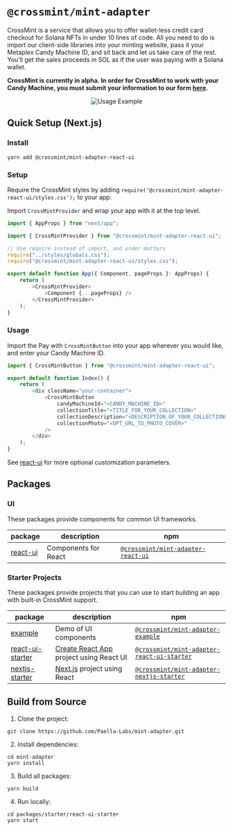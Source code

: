 # `@crossmint/mint-adapter`

CrossMint is a service that allows you to offer wallet-less credit card checkout for Solana NFTs in under 10 lines of code. All you need to do is import our client-side libraries into your minting website, pass it your Metaplex Candy Machine ID, and sit back and let us take care of the rest. You’ll get the sales proceeds in SOL as if the user was paying with a Solana wallet.

**CrossMint is currently in alpha. In order for CrossMint to work with your Candy Machine, you must submit your information to our form [here](https://google.com).**

<p align="center">
  <img src="https://github.com/Paella-Labs/mint-adapter/raw/main/usageExample.gif?raw=true" alt="Usage Example" />
</p>

## Quick Setup (Next.js)

### Install

```shell
yarn add @crossmint/mint-adapter-react-ui
```

### Setup

Require the CrossMint styles by adding `require('@crossmint/mint-adapter-react-ui/styles.css');` to your app.

Import `CrossMintProvider` and wrap your app with it at the top level.

```javascript
import { AppProps } from "next/app";

import { CrossMintProvider } from "@crossmint/mint-adapter-react-ui";

// Use require instead of import, and order matters
require("../styles/globals.css");
require("@crossmint/mint-adapter-react-ui/styles.css");

export default function App({ Component, pageProps }: AppProps) {
    return (
        <CrossMintProvider>
            <Component {...pageProps} />
        </CrossMintProvider>
    );
}
```

### Usage

Import the Pay with `CrossMintButton` into your app wherever you would like, and enter your Candy Machine ID.

```javascript
import { CrossMintButton } from "@crossmint/mint-adapter-react-ui";

export default function Index() {
    return (
        <div className="your-container">
            <CrossMintButton
                candyMachineId="<CANDY_MACHINE_ID>"
                collectionTitle="<TITLE_FOR_YOUR_COLLECTION>"
                collectionDescription="<DESCRIPTION_OF_YOUR_COLLECTION>"
                collectionPhoto="<OPT_URL_TO_PHOTO_COVER>"
            />
        </div>
    );
}
```

See [react-ui](https://github.com/Paella-Labs/mint-adapter/tree/main/packages/ui/react-ui) for more optional customization parameters.

## Packages

### UI

These packages provide components for common UI frameworks.

| package                                                                                | description          | npm                                                                                              |
| -------------------------------------------------------------------------------------- | -------------------- | ------------------------------------------------------------------------------------------------ |
| [react-ui](https://github.com/Paella-Labs/mint-adapter/tree/main/packages/ui/react-ui) | Components for React | [`@crossmint/mint-adapter-react-ui`](https://npmjs.com/package/@crossmint/mint-adapter-react-ui) |

### Starter Projects

These packages provide projects that you can use to start building an app with built-in CrossMint support.

| package                                                                                                     | description                                                             | npm                                                                                                              |
| ----------------------------------------------------------------------------------------------------------- | ----------------------------------------------------------------------- | ---------------------------------------------------------------------------------------------------------------- |
| [example](https://github.com/Paella-Labs/mint-adapter/tree/main/packages/starter/example)                   | Demo of UI components                                                   | [`@crossmint/mint-adapter-example`](https://npmjs.com/package/@crossmint/mint-adapter-example)                   |
| [react-ui-starter](https://github.com/Paella-Labs/mint-adapter/tree/main/packages/starter/react-ui-starter) | [Create React App](https://create-react-app.dev) project using React UI | [`@crossmint/mint-adapter-react-ui-starter`](https://npmjs.com/package/@crossmint/mint-adapter-react-ui-starter) |
| [nextjs-starter](https://github.com/Paella-Labs/mint-adapter/tree/main/packages/starter/nextjs-starter)     | [Next.js](https://nextjs.org) project using React                       | [`@crossmint/mint-adapter-nextjs-starter`](https://npmjs.com/package/@crossmint/mint-adapter-nextjs-starter)     |

## Build from Source

1. Clone the project:

```shell
git clone https://github.com/Paella-Labs/mint-adapter.git
```

2. Install dependencies:

```shell
cd mint-adapter
yarn install
```

3. Build all packages:

```shell
yarn build
```

4. Run locally:

```shell
cd packages/starter/react-ui-starter
yarn start
```
